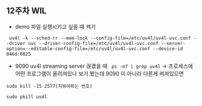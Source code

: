 ## 12주차 WIL


* demo 파일 실행시키고 싶을 때 켜기

`` uv4l -k --sched-rr --mem-lock --config-file=/etc/uv4l/uv4l-uvc.conf --driver uvc --driver-config-file=/etc/uv4l/uv4l-uvc.conf
--server-option=--editable-config-file=/etc/uv4l/uv4l-uvc.conf --device-id 046d:0825``

* 9090 uv4l streaming server 끊겼을 때
`` ps -ef | grep uv4l`` -> 프로세스에 어떤 프로그램이 올려져있나 보기
봤는데 9090 이 아니라 다른게 켜져있으면

``sudo kill -15 2577(지워야하는 번호)``

``sudo pkill uv4l``
